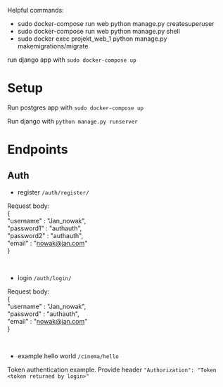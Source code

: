 Helpful commands:
- sudo docker-compose run web python manage.py createsuperuser
- sudo docker-compose run web python manage.py shell
- sudo docker exec projekt_web_1 python manage.py makemigrations/migrate




run django app with `sudo docker-compose up`
# Setup

Run postgres app with `sudo docker-compose up`

Run django with `python manage.py runserver`

# Endpoints

## Auth

* register `/auth/register/` 

Request body:<br/>
{<br/>
    "username" : "Jan_nowak",<br/>
    "password1" : "authauth",<br/>
    "password2" : "authauth",<br/>
    "email" : "nowak@jan.com"<br/>
}

<br/>

* login `/auth/login/`

Request body:<br/>
{<br/>
    "username" : "Jan_nowak",<br/>
    "password" : "authauth",<br/>
    "email" : "nowak@jan.com"<br/>
}

<br/>

* example hello world `/cinema/hello`

Token authentication example. 
Provide header `"Authorization": "Token <token returned by login>"`


